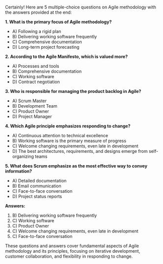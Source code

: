 Certainly! Here are 5 multiple-choice questions on Agile methodology with the answers provided at the end:

**1. What is the primary focus of Agile methodology?**
   - A) Following a rigid plan
   - B) Delivering working software frequently
   - C) Comprehensive documentation
   - D) Long-term project forecasting

**2. According to the Agile Manifesto, which is valued more?**
   - A) Processes and tools
   - B) Comprehensive documentation
   - C) Working software
   - D) Contract negotiation

**3. Who is responsible for managing the product backlog in Agile?**
   - A) Scrum Master
   - B) Development Team
   - C) Product Owner
   - D) Project Manager

**4. Which Agile principle emphasizes responding to change?**
   - A) Continuous attention to technical excellence
   - B) Working software is the primary measure of progress
   - C) Welcome changing requirements, even late in development
   - D) The best architectures, requirements, and designs emerge from self-organizing teams

**5. What does Scrum emphasize as the most effective way to convey information?**
   - A) Detailed documentation
   - B) Email communication
   - C) Face-to-face conversation
   - D) Project status reports

**Answers:**

1. B) Delivering working software frequently
2. C) Working software
3. C) Product Owner
4. C) Welcome changing requirements, even late in development
5. C) Face-to-face conversation

These questions and answers cover fundamental aspects of Agile methodology and its principles, focusing on iterative development, customer collaboration, and flexibility in responding to change.
